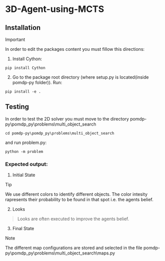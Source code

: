 # 3D-Agent-using-MCTS
## Installation
> [!IMPORTANT]
> In order to edit the packages content you must fillow this directions:

1. Install Cython:
```
pip install Cython
```

2. Go to the package root directory (where setup.py is located(inside pomdp-py folder)). Run:
```
pip install -e .
```

## Testing 
In order to test the 2D solver you must move to the directory pomdp-py\pomdp_py\problems\multi_object_search
```
cd pomdp-py\pomdp_py\problems\multi_object_search
```
and run problem.py:
```
python -m problem
```
### Expected output:
1. Initial State


  > [!TIP]
  > We use different colors to identify different objects. The color intesity rapresents their probability to be found in that spot i.e. the agents belief. 
2. Looks

> Looks are often executed to improve the agents belief.  

3. Final State

> [!NOTE]
> The different map configurations are stored and selected in the file pomdp-py\pomdp_py\problems\multi_object_search\maps.py 

